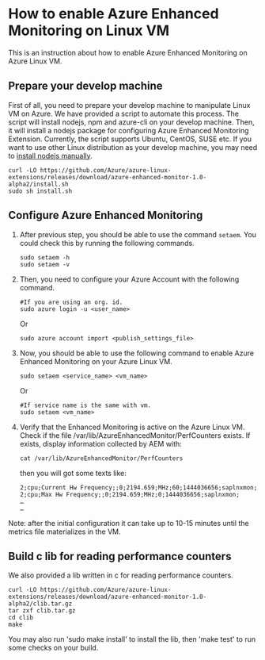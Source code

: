 # How to enable Azure Enhanced Monitoring on Linux VM

This is an instruction about how to enable Azure Enhanced Monitoring on Azure Linux VM.

## Prepare your develop machine

First of all, you need to prepare your develop machine to manipulate Linux VM on Azure. We have provided a script to automate this process. The script will install nodejs, npm and azure-cli on your develop machine. Then, it will install a nodejs package for configuring Azure Enhanced Monitoring Extension. Currently, the script supports Ubuntu, CentOS, SUSE etc. If you want to use other Linux distribution as your develop machine, you may need to [install nodejs manually](https://github.com/joyent/node/wiki/installing-node.js-via-package-manager).

```
curl -LO https://github.com/Azure/azure-linux-extensions/releases/download/azure-enhanced-monitor-1.0-alpha2/install.sh
sudo sh install.sh
```
## Configure Azure Enhanced Monitoring

1. After previous step, you should be able to use the command `setaem`. You could check this by running the following commands.

    ```
    sudo setaem -h
    sudo setaem -v 
    ```
2. Then, you need to configure your Azure Account with the following command.

    ```
    #If you are using an org. id.
    sudo azure login -u <user_name>
    ```
    Or

    ```
    sudo azure account import <publish_settings_file>
    ```
3. Now, you should be able to use the following command to enable Azure Enhanced Monitoring on your Azure Linux VM.

    ```
    sudo setaem <service_name> <vm_name>
    ```
    Or
    ```  
    #If service name is the same with vm.
    sudo setaem <vm_name>
    ```
4. Verify that the Enhanced Monitoring is active on the Azure Linux VM. Check if the file  /var/lib/AzureEnhancedMonitor/PerfCounters exists. If exists, display information collected by AEM with:
    ```
    cat /var/lib/AzureEnhancedMonitor/PerfCounters
    ```
    then you will got some texts like:
    ```
    2;cpu;Current Hw Frequency;;0;2194.659;MHz;60;1444036656;saplnxmon;
    2;cpu;Max Hw Frequency;;0;2194.659;MHz;0;1444036656;saplnxmon;
    …
    …
    ```

Note: after the initial configuration it can take up to 10-15 minutes until the metrics file materializes in the VM.


## Build c lib for reading performance counters

We also provided a lib written in c for reading performance counters.

```
curl -LO https://github.com/Azure/azure-linux-extensions/releases/download/azure-enhanced-monitor-1.0-alpha2/clib.tar.gz
tar zxf clib.tar.gz
cd clib
make
```

You may also run 'sudo make install' to install the lib, then 'make test' to run some checks on your build.
